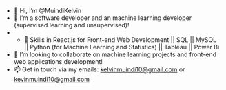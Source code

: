 - 👋 Hi, I’m @MuindiKelvin
- 👀 I’m a software developer and an machine learning developer (supervised learning and unsupervised)!
- - 🌱 Skills in React.js for Front-end Web Development || SQL || MySQL || Python (for Machine Learning and Statistics) || Tableau || Power Bi
- 💞️ I’m looking to collaborate on machine learning projects and front-end web applications development!
- 📫 Get in touch via my emails: kelvinmuindi10@gmail.com or kevinmuindi10@gmail.com

<!---
MuindiKelvin/MuindiKelvin is a ✨ special ✨ repository because its `README.md` (this file) appears on your GitHub profile.
You can click the Preview link to take a look at your changes.
--->

